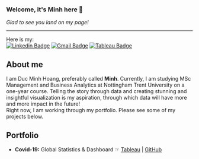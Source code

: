 ### Welcome, it's Minh here 👋
*Glad to see you land on my page!*  

---
Here is my:  
[![Linkedin Badge](https://img.shields.io/badge/-@minhdhoang-blue?style=flat-square&logo=Linkedin&logoColor=white&link=https://www.linkedin.com/in/minhdhoang/)](https://www.linkedin.com/in/minhdhoang/) [![Gmail Badge](https://img.shields.io/badge/-@ducminh.hoang95@gmail.com-c14438?style=flat-square&logo=Gmail&logoColor=white&link=mailto:ducminh.hoang95@gmail.com)](mailto:ducminh.hoang95@gmail.com) [![Tableau Badge](https://img.shields.io/badge/-@duc.minh.hoang?style=flat-square&logo=Tableau&link=https://public.tableau.com/app/profile/duc.minh.hoang)](https://public.tableau.com/app/profile/duc.minh.hoang)
## About me
I am Duc Minh Hoang, preferably called **Minh**. Currently, I am studying MSc Management and Business Analytics at Nottingham Trent University on a one-year course. Telling the story through data and creating stunning and insightful visualization is my aspiration, through which data will have more and more impact in the future!  
Right now, I am working through my portfolio. Please see some of my projects below.

## Portfolio
* **Covid-19:** Global Statistics & Dashboard ☞ [Tableau](https://public.tableau.com/app/profile/duc.minh.hoang/viz/Covid-19GlobalStatisticsDashboard/Dashboard1?publish=yes) | [GitHub](https://github.com/minhdhoang/Covid-19-Global-Statistics-Dashboard/blob/405f940e356fe813f78a2d2a6ed96a37df772f2f/Covid_19Script.sql)
